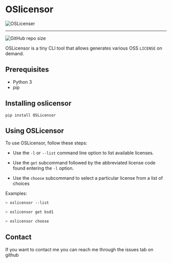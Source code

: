 # OSlicensor

<!--- These are examples. See https://shields.io for others or to customize this set of shields. You might want to include dependencies, project status and licence info here --->

![OSLicenser](https://github.com/alexpdev/oslicensor/blob/oslicensor_img.png)

-------

![GitHub repo size](https://img.shields.io/github/repo-size/alexpdev/oslicensor)

OSLicensor is a tiny CLI tool that allows generates various OSS `LICENSE` on demand.

## Prerequisites

- Python 3
- pip

## Installing oslicensor

`pip install OSLicensor`

## Using OSLicensor

To use OSLicensor, follow these steps:

- Use the `-l` or `--list` command line option to list available licenses.

- Use the `get` subcommand followed by the abbreviated license code found entering the `-l` option.

- Use the `choose` subcommand to select a particular license from a list of choices

Examples:

```bash
> oslicensor --list

> oslicensor get bsd1

> oslicensor choose
```

## Contact

If you want to contact me you can reach me through the issues tab on github
